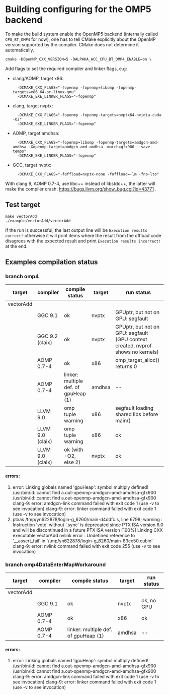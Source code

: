 # Building configuring for the OMP5 backend

To make the build system enable the OpenMP5 backend (internally called
`CPU_BT_OMP4` for now), one has to tell CMake explicitly about the OpenMP
version supported by the compiler. CMake does not determine it automatically.
```
cmake -DOpenMP_CXX_VERSION=5 -DALPAKA_ACC_CPU_BT_OMP4_ENABLE=on \
```
Add flags to set the required compiler and linker flags, e.g:
- clang/AOMP, target x86:
  ```
    -DCMAKE_CXX_FLAGS="-fopenmp -fopenmp=libomp -fopenmp-targets=x86_64-pc-linux-gnu"
    -DCMAKE_EXE_LINKER_FLAGS="-fopenmp"
  ```
- clang, target nvptx:
  ```
    -DCMAKE_CXX_FLAGS="-fopenmp -fopenmp-targets=nvptx64-nvidia-cuda -O2"
    -DCMAKE_EXE_LINKER_FLAGS="-fopenmp"
  ```
- AOMP, target amdhsa:
  ```
    -DCMAKE_CXX_FLAGS="-fopenmp=libomp -fopenmp-targets=amdgcn-amd-amdhsa -Xopenmp-target=amdgcn-amd-amdhsa -march=gfx900 --save-temps"
    -DCMAKE_EXE_LINKER_FLAGS="-fopenmp"
  ```
- GCC, target nvptx:
  ```
    -DCMAKE_CXX_FLAGS="-foffload=nvptx-none -foffload=-lm -fno-lto"
  ```

With clang 9, AOMP 0.7-4, use libc++ instead of libstdc++, the latter will make
the compiler crash: https://bugs.llvm.org/show_bug.cgi?id=43771 .


## Test target

```
make vectorAdd
./example/vectorAdd/vectorAdd
```
If the run is successful, the last output line will be `Execution results
correct!` otherwise it will print items where the result from the offload code
disagrees with the expected result and print `Execution results
incorrect!` at the end.

## Examples compilation status

### branch omp4

|target|compiler|compile status|target|run status|
|---|---|---|---|---|
|vectorAdd|
||GGC 9.1 | ok|nvptx| GPUptr, but not on GPU: segfault |
||GGC 9.2 (claix)| ok|nvptx| GPUptr, but not on GPU: segfault (GPU context created, nvprof shows no kernels)|
||AOMP 0.7-4|ok|x86|omp_target_alloc() returns 0|
||AOMP 0.7-4|linker: multiple def. of gpuHeap (1)|amdhsa|--|
||LLVM 9.0|omp tuple warning| x86|segfault loading shared libs before main()|
||LLVM 9.0 (claix)|omp tuple warning| x86|ok|
||LLVM 9.0 (claix)|ok (with -O2, else 2)| nvptx|ok|

#### errors:
1. error: Linking globals named 'gpuHeap': symbol multiply defined!
    /usr/bin/ld: cannot find a.out-openmp-amdgcn-amd-amdhsa-gfx900
    /usr/bin/ld: cannot find a.out-openmp-amdgcn-amd-amdhsa-gfx900
    clang-9: error: amdgcn-link command failed with exit code 1 (use -v to see 
    invocation)
    clang-9: error: linker command failed with exit code 1 (use -v to see 
    invocation)
2. ptxas /tmp/yn622878/login-g_6260/main-d4ddfc.s, line 6798; warning : Instruction 'vote' without '.sync' is deprecated since PTX ISA version 6.0 and will be discontinued in a future PTX ISA version
    [100%] Linking CXX executable vectorAdd
    nvlink error   : Undefined reference to '__assert_fail' in '/tmp/yn622878/login-g_6260/main-83ce50.cubin'
    clang-9: error: nvlink command failed with exit code 255 (use -v to see invocation)

### branch omp4DataEnterMapWorkaround

|target|compiler|compile status|target|run status|
|---|---|---|---|---|
|vectorAdd|
||GGC 9.1 | ok|nvptx| ok, no GPU |
||AOMP 0.7-4|ok|x86|ok|
||AOMP 0.7-4|linker: multiple def. of gpuHeap (1)|amdhsa|--|

#### errors:
1. error: Linking globals named 'gpuHeap': symbol multiply defined!
    /usr/bin/ld: cannot find a.out-openmp-amdgcn-amd-amdhsa-gfx900
    /usr/bin/ld: cannot find a.out-openmp-amdgcn-amd-amdhsa-gfx900
    clang-9: error: amdgcn-link command failed with exit code 1 (use -v to see 
    invocation)
    clang-9: error: linker command failed with exit code 1 (use -v to see 
    invocation)

